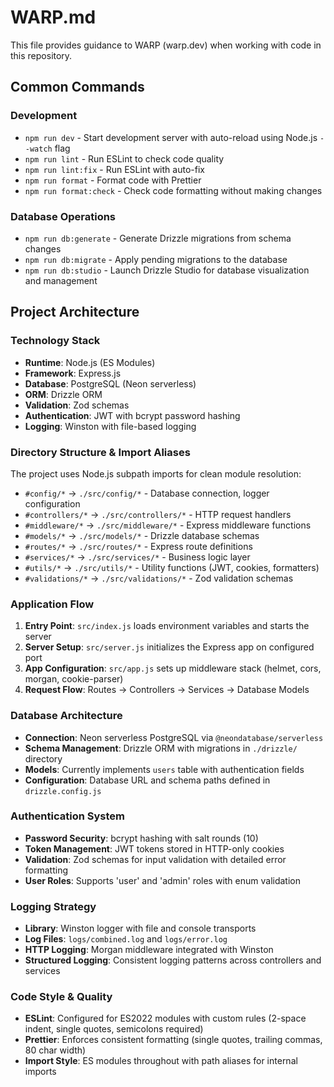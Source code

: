 # WARP.md

This file provides guidance to WARP (warp.dev) when working with code in this repository.

## Common Commands

### Development

- `npm run dev` - Start development server with auto-reload using Node.js `--watch` flag
- `npm run lint` - Run ESLint to check code quality
- `npm run lint:fix` - Run ESLint with auto-fix
- `npm run format` - Format code with Prettier
- `npm run format:check` - Check code formatting without making changes

### Database Operations

- `npm run db:generate` - Generate Drizzle migrations from schema changes
- `npm run db:migrate` - Apply pending migrations to the database
- `npm run db:studio` - Launch Drizzle Studio for database visualization and management

## Project Architecture

### Technology Stack

- **Runtime**: Node.js (ES Modules)
- **Framework**: Express.js
- **Database**: PostgreSQL (Neon serverless)
- **ORM**: Drizzle ORM
- **Validation**: Zod schemas
- **Authentication**: JWT with bcrypt password hashing
- **Logging**: Winston with file-based logging

### Directory Structure & Import Aliases

The project uses Node.js subpath imports for clean module resolution:

- `#config/*` → `./src/config/*` - Database connection, logger configuration
- `#controllers/*` → `./src/controllers/*` - HTTP request handlers
- `#middleware/*` → `./src/middleware/*` - Express middleware functions
- `#models/*` → `./src/models/*` - Drizzle database schemas
- `#routes/*` → `./src/routes/*` - Express route definitions
- `#services/*` → `./src/services/*` - Business logic layer
- `#utils/*` → `./src/utils/*` - Utility functions (JWT, cookies, formatters)
- `#validations/*` → `./src/validations/*` - Zod validation schemas

### Application Flow

1. **Entry Point**: `src/index.js` loads environment variables and starts the server
2. **Server Setup**: `src/server.js` initializes the Express app on configured port
3. **App Configuration**: `src/app.js` sets up middleware stack (helmet, cors, morgan, cookie-parser)
4. **Request Flow**: Routes → Controllers → Services → Database Models

### Database Architecture

- **Connection**: Neon serverless PostgreSQL via `@neondatabase/serverless`
- **Schema Management**: Drizzle ORM with migrations in `./drizzle/` directory
- **Models**: Currently implements `users` table with authentication fields
- **Configuration**: Database URL and schema paths defined in `drizzle.config.js`

### Authentication System

- **Password Security**: bcrypt hashing with salt rounds (10)
- **Token Management**: JWT tokens stored in HTTP-only cookies
- **Validation**: Zod schemas for input validation with detailed error formatting
- **User Roles**: Supports 'user' and 'admin' roles with enum validation

### Logging Strategy

- **Library**: Winston logger with file and console transports
- **Log Files**: `logs/combined.log` and `logs/error.log`
- **HTTP Logging**: Morgan middleware integrated with Winston
- **Structured Logging**: Consistent logging patterns across controllers and services

### Code Style & Quality

- **ESLint**: Configured for ES2022 modules with custom rules (2-space indent, single quotes, semicolons required)
- **Prettier**: Enforces consistent formatting (single quotes, trailing commas, 80 char width)
- **Import Style**: ES modules throughout with path aliases for internal imports
